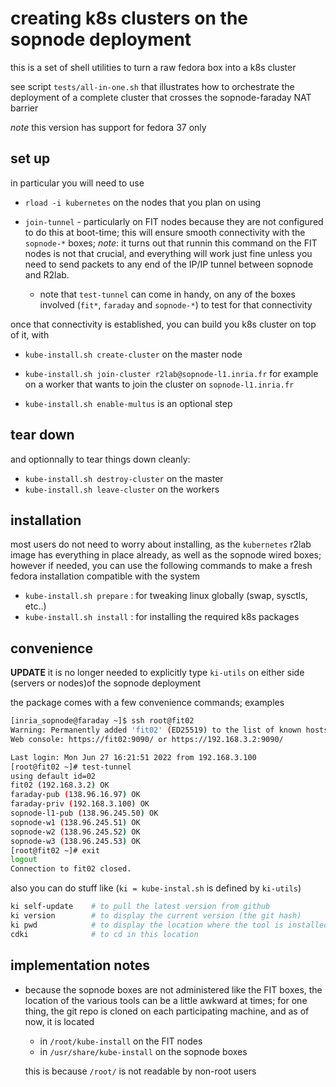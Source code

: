 # creating k8s clusters on the sopnode deployment

this is a set of shell utilities to turn a raw fedora box into a k8s cluster

see script `tests/all-in-one.sh` that illustrates how to orchestrate the
deployment of a complete cluster that crosses the sopnode-faraday NAT barrier

*note* this version has support for fedora 37 only

## set up

in particular you will need to use

* `rload -i kubernetes` on the nodes that you plan on using

* `join-tunnel` - particularly on FIT nodes because they are not configured to
  do this at boot-time; this will ensure smooth connectivity with the
  `sopnode-*` boxes;
  *note*: it turns out that runnin this command on the FIT
  nodes is not that crucial, and everything will work just fine unless you need
  to send packets to any end of the IP/IP tunnel between sopnode and R2lab.

  * note that `test-tunnel` can come in handy, on any of the boxes involved
    (`fit*`, `faraday` and `sopnode-*`) to test for that connectivity

once that connectivity is established, you can build you k8s cluster on top of
it, with

* `kube-install.sh create-cluster` on the master node

* `kube-install.sh join-cluster r2lab@sopnode-l1.inria.fr` for example on a
  worker that wants to join the cluster on `sopnode-l1.inria.fr`

* `kube-install.sh enable-multus` is an optional step

## tear down

and optionnally to tear things down cleanly:

* `kube-install.sh destroy-cluster` on the master
* `kube-install.sh leave-cluster` on the workers

## installation

most users do not need to worry about installing, as the `kubernetes` r2lab
image has everything in place already, as well as the sopnode wired boxes;
however if needed, you can use the following commands to make a fresh fedora
installation compatible with the system

* `kube-install.sh prepare` : for tweaking linux globally (swap, sysctls, etc..)
* `kube-install.sh install` : for installing the required k8s packages

## convenience

**UPDATE** it is no longer needed to explicitly type `ki-utils` on either side
(servers or nodes)of the sopnode deployment

the package comes with a few convenience commands; examples
```bash
[inria_sopnode@faraday ~]$ ssh root@fit02
Warning: Permanently added 'fit02' (ED25519) to the list of known hosts.
Web console: https://fit02:9090/ or https://192.168.3.2:9090/

Last login: Mon Jun 27 16:21:51 2022 from 192.168.3.100
[root@fit02 ~]# test-tunnel
using default id=02
fit02 (192.168.3.2) OK
faraday-pub (138.96.16.97) OK
faraday-priv (192.168.3.100) OK
sopnode-l1-pub (138.96.245.50) OK
sopnode-w1 (138.96.245.51) OK
sopnode-w2 (138.96.245.52) OK
sopnode-w3 (138.96.245.53) OK
[root@fit02 ~]# exit
logout
Connection to fit02 closed.
```

also you can do stuff like (`ki = kube-instal.sh` is defined by `ki-utils`)
```bash
ki self-update    # to pull the latest version from github
ki version        # to display the current version (the git hash)
ki pwd            # to display the location where the tool is installed
cdki              # to cd in this location
```

## implementation notes

* because the sopnode boxes are not administered like the FIT boxes, the
  location of the various tools can be a little awkward at times; for one thing,
  the git repo is cloned on each participating machine, and as of now, it is located
  * in `/root/kube-install` on the FIT nodes
  * in `/usr/share/kube-install` on the sopnode boxes

  this is because `/root/` is not readable by non-root users
